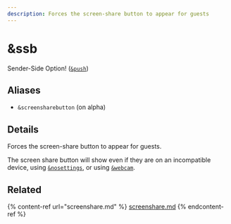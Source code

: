```yaml
---
description: Forces the screen-share button to appear for guests
---
```


# \&ssb

Sender-Side Option! ([`&push`](push.md))

## Aliases

* `&screensharebutton` (on alpha)

## Details

Forces the screen-share button to appear for guests.

The screen share button will show even if they are on an incompatible device, using [`&nosettings`](and-nosettings.md), or using [`&webcam`](and-webcam.md).

## Related

{% content-ref url="screenshare.md" %}
[screenshare.md](screenshare.md)
{% endcontent-ref %}
